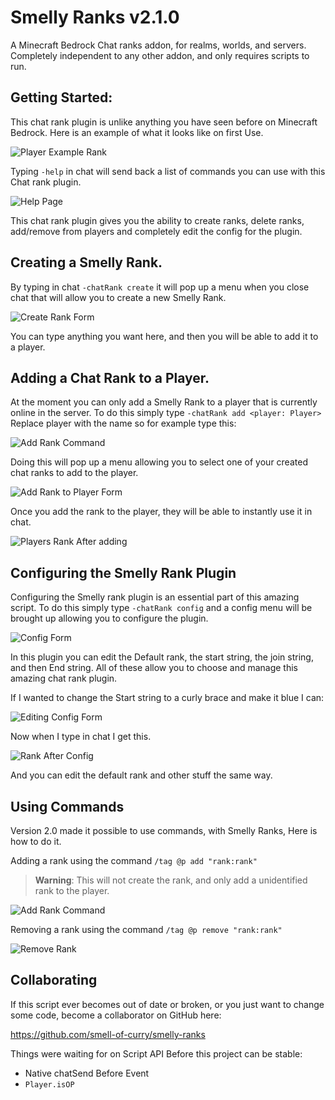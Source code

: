# Smelly Ranks v2.1.0

A Minecraft Bedrock Chat ranks addon, for realms, worlds, and servers. Completely independent to any other addon, and only requires scripts to run.

## Getting Started:

This chat rank plugin is unlike anything you have seen before on Minecraft Bedrock. Here is an example of what it looks like on first Use.

![Player Example Rank](./public/rank.png?raw=true)

Typing `-help` in chat will send back a list of commands you can use with this Chat rank plugin.

![Help Page](./public/help.png?raw=true)

This chat rank plugin gives you the ability to create ranks, delete ranks, add/remove from players and completely edit the config for the plugin.

## Creating a Smelly Rank.

By typing in chat `-chatRank create` it will pop up a menu when you close chat that will allow you to create a new Smelly Rank.

![Create Rank Form](./public/create.png?raw=true)

You can type anything you want here, and then you will be able to add it to a player.

## Adding a Chat Rank to a Player.

At the moment you can only add a Smelly Rank to a player that is currently online in the server. To do this simply type `-chatRank add <player: Player>` Replace player with the name so for example type this:

![Add Rank Command](./public/addRank.png?raw=true)

Doing this will pop up a menu allowing you to select one of your created chat ranks to add to the player.

![Add Rank to Player Form](./public/addRankForm.png?raw=true)

Once you add the rank to the player, they will be able to instantly use it in chat.

![Players Rank After adding](./public/rankNew.png?raw=true)

## Configuring the Smelly Rank Plugin

Configuring the Smelly rank plugin is an essential part of this amazing script. To do this simply type `-chatRank config` and a config menu will be brought up allowing you to configure the plugin.

![Config Form](./public/config.png?raw=true)

In this plugin you can edit the Default rank, the start string, the join string, and then End string. All of these allow you to choose and manage this amazing chat rank plugin.

If I wanted to change the Start string to a curly brace and make it blue I can:

![Editing Config Form](./public/configEdit.png?raw=true)

Now when I type in chat I get this.

![Rank After Config](./public/rankConfigNew.png?raw=true)

And you can edit the default rank and other stuff the same way.

## Using Commands

Version 2.0 made it possible to use commands, with Smelly Ranks, Here is how to do it.

Adding a rank using the command `/tag @p add "rank:rank"`

> **Warning**: This will not create the rank, and only add a unidentified rank to the player.

![Add Rank Command](./public/addRankCommandBlock.png?raw=true)

Removing a rank using the command `/tag @p remove "rank:rank"`

![Remove Rank](./public/removeRankCommandBlock.png?raw=true)

## Collaborating

If this script ever becomes out of date or broken, or you just want to change some code, become a collaborator on GitHub here:

https://github.com/smell-of-curry/smelly-ranks

Things were waiting for on Script API Before this project can be stable:

- Native chatSend Before Event
- `Player.isOP`
